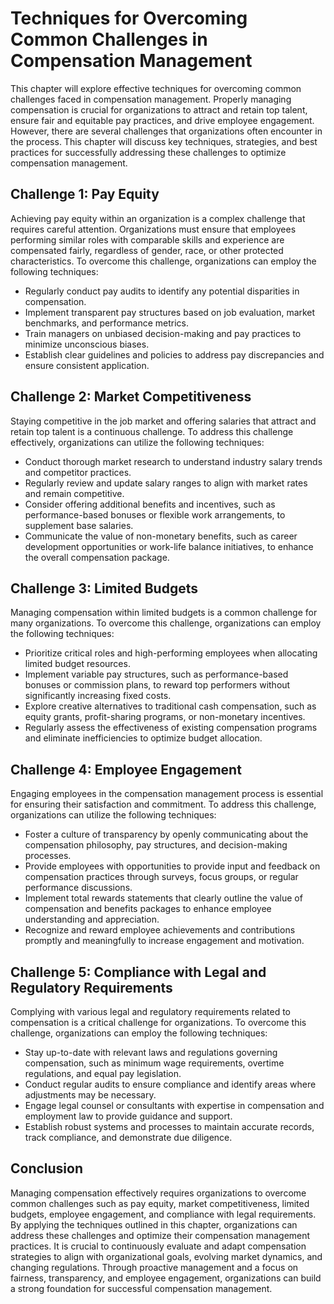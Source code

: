 Techniques for Overcoming Common Challenges in Compensation Management
===============================================================================

This chapter will explore effective techniques for overcoming common challenges faced in compensation management. Properly managing compensation is crucial for organizations to attract and retain top talent, ensure fair and equitable pay practices, and drive employee engagement. However, there are several challenges that organizations often encounter in the process. This chapter will discuss key techniques, strategies, and best practices for successfully addressing these challenges to optimize compensation management.

**Challenge 1: Pay Equity**
---------------------------

Achieving pay equity within an organization is a complex challenge that requires careful attention. Organizations must ensure that employees performing similar roles with comparable skills and experience are compensated fairly, regardless of gender, race, or other protected characteristics. To overcome this challenge, organizations can employ the following techniques:

* Regularly conduct pay audits to identify any potential disparities in compensation.
* Implement transparent pay structures based on job evaluation, market benchmarks, and performance metrics.
* Train managers on unbiased decision-making and pay practices to minimize unconscious biases.
* Establish clear guidelines and policies to address pay discrepancies and ensure consistent application.

**Challenge 2: Market Competitiveness**
---------------------------------------

Staying competitive in the job market and offering salaries that attract and retain top talent is a continuous challenge. To address this challenge effectively, organizations can utilize the following techniques:

* Conduct thorough market research to understand industry salary trends and competitor practices.
* Regularly review and update salary ranges to align with market rates and remain competitive.
* Consider offering additional benefits and incentives, such as performance-based bonuses or flexible work arrangements, to supplement base salaries.
* Communicate the value of non-monetary benefits, such as career development opportunities or work-life balance initiatives, to enhance the overall compensation package.

**Challenge 3: Limited Budgets**
--------------------------------

Managing compensation within limited budgets is a common challenge for many organizations. To overcome this challenge, organizations can employ the following techniques:

* Prioritize critical roles and high-performing employees when allocating limited budget resources.
* Implement variable pay structures, such as performance-based bonuses or commission plans, to reward top performers without significantly increasing fixed costs.
* Explore creative alternatives to traditional cash compensation, such as equity grants, profit-sharing programs, or non-monetary incentives.
* Regularly assess the effectiveness of existing compensation programs and eliminate inefficiencies to optimize budget allocation.

**Challenge 4: Employee Engagement**
------------------------------------

Engaging employees in the compensation management process is essential for ensuring their satisfaction and commitment. To address this challenge, organizations can utilize the following techniques:

* Foster a culture of transparency by openly communicating about the compensation philosophy, pay structures, and decision-making processes.
* Provide employees with opportunities to provide input and feedback on compensation practices through surveys, focus groups, or regular performance discussions.
* Implement total rewards statements that clearly outline the value of compensation and benefits packages to enhance employee understanding and appreciation.
* Recognize and reward employee achievements and contributions promptly and meaningfully to increase engagement and motivation.

**Challenge 5: Compliance with Legal and Regulatory Requirements**
------------------------------------------------------------------

Complying with various legal and regulatory requirements related to compensation is a critical challenge for organizations. To overcome this challenge, organizations can employ the following techniques:

* Stay up-to-date with relevant laws and regulations governing compensation, such as minimum wage requirements, overtime regulations, and equal pay legislation.
* Conduct regular audits to ensure compliance and identify areas where adjustments may be necessary.
* Engage legal counsel or consultants with expertise in compensation and employment law to provide guidance and support.
* Establish robust systems and processes to maintain accurate records, track compliance, and demonstrate due diligence.

**Conclusion**
--------------

Managing compensation effectively requires organizations to overcome common challenges such as pay equity, market competitiveness, limited budgets, employee engagement, and compliance with legal requirements. By applying the techniques outlined in this chapter, organizations can address these challenges and optimize their compensation management practices. It is crucial to continuously evaluate and adapt compensation strategies to align with organizational goals, evolving market dynamics, and changing regulations. Through proactive management and a focus on fairness, transparency, and employee engagement, organizations can build a strong foundation for successful compensation management.
